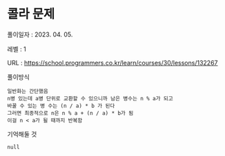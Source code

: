 # 콜라 문제
풀이일자 : 2023. 04. 05.  
    
레벨 : 1    

URL : https://school.programmers.co.kr/learn/courses/30/lessons/132267
    
풀이방식    

    일반화는 간단했음
    n병 있는데 a병 단위로 교환할 수 있으니까 남은 병수는 n % a가 되고
    바꿀 수 있는 병 수는 (n / a) * b 가 된다
    그러면 최종적으로 n은 n % a + (n / a) * b가 됨
    이걸 n < a가 될 때까지 반복함

기억해둘 것  
    
    null